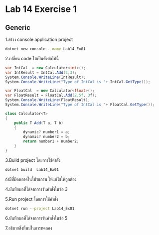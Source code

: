 # Lab 14 Exercise 1

## Generic

1.สร้าง console application project

```cmd
dotnet new console --name Lab14_Ex01
```

2.เปลี่ยน code ให้เป็นดังต่อไปนี้

```cs
var IntCal  = new Calculator<int>();
var IntResult = IntCal.Add(2,3);
System.Console.WriteLine(IntResult);
System.Console.WriteLine("Type of IntCal is "+ IntCal.GetType());

var FloatCal  = new Calculator<float>();
var FloatResult = FloatCal.Add(2.5f, 3f);
System.Console.WriteLine(FloatResult);
System.Console.WriteLine("Type of IntCal is "+ FloatCal.GetType());

class Calculator<T>
{
    public T Add(T a, T b)
    {
        dynamic? number1 = a;
        dynamic? number2 = b;
        return number1 + number2;
    }
}
```

3.Build project โดยการใช้คำสั่ง

```cmd
dotnet build  Lab14_Ex01
```

ถ้ามีที่ผิดพลาดในโปรแกรม ให้แก้ไขให้ถูกต้อง

4.บันทึกผลที่ได้จากการรันคำสั่งในข้อ 3

5.Run project โดยการใช้คำสั่ง

```cmd
dotnet run --project Lab14_Ex01
```

6.บันทึกผลที่ได้จากการรันคำสั่งในข้อ 5

7.อธิบายสิ่งที่พบในการทดลอง
